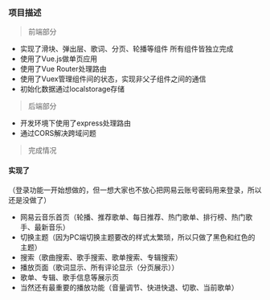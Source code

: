 

### 项目描述
> 前端部分
- 实现了滑块、弹出层、歌词、分页、轮播等组件 所有组件皆独立完成
- 使用了Vue.js做单页应用
- 使用了Vue Router处理路由
- 使用了Vuex管理组件间的状态，实现非父子组件之间的通信
- 初始化数据通过localstorage存储

> 后端部分
- 开发环境下使用了express处理路由
- 通过CORS解决跨域问题

> 完成情况
#### 实现了
（登录功能一开始想做的，但一想大家也不放心把网易云账号密码用来登录，所以还是没做了）
- 网易云音乐首页（轮播、推荐歌单、每日推荐、热门歌单、排行榜、热门歌手、最新音乐）
- 切换主题（因为PC端切换主题要改的样式太繁琐，所以只做了黑色和红色的主题）
- 搜索（歌曲搜索、歌手搜索、歌单搜索、专辑搜索）
- 播放页面（歌词显示、所有评论显示（分页展示））
- 歌单、专辑、歌手信息等展示页
- 当然还有最重要的播放功能（音量调节、快进快退、切歌、当前歌单）
